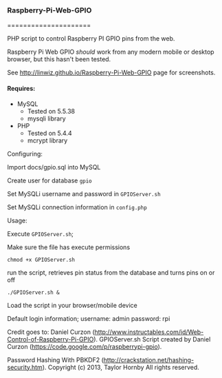 <h3>Raspberry-Pi-Web-GPIO</h3>
=====================
<p>PHP script to control Raspberry PI GPIO pins from the web.

Raspberry Pi Web GPIO _should_ work from any modern mobile or desktop browser, but this hasn't been tested.

See http://linwiz.github.io/Raspberry-Pi-Web-GPIO page for screenshots.</p>

<h4>Requires:</h4>
<ul>
  <li>MySQL
    <ul>
    <li>Tested on 5.5.38</li>
    <li>mysqli library</li>
    </ul>
  </li>
  <li>PHP
    <ul>
    <li>Tested on 5.4.4</li>
    <li>mcrypt library</li>
    </ul>
  </li>
</ul>

<p>
Configuring:

Import docs/gpio.sql into MySQL

Create user for database `gpio`

Set MySQLi username and password in `GPIOServer.sh`

Set MySQLi connection information in `config.php`


Usage:

Execute `GPIOServer.sh`;

Make sure the file has execute permissions

```
chmod +x GPIOServer.sh
```
		
run the script, retrieves pin status from the database and turns pins on or off

```
./GPIOServer.sh &
```

Load the script in your browser/mobile device
	
		
Default login information;
username: admin
password: rpi

		
Credit goes to: Daniel Curzon (http://www.instructables.com/id/Web-Control-of-Raspberry-Pi-GPIO).
GPIOServer.sh Script created by Daniel Curzon (https://code.google.com/p/raspberrypi-gpio).
	
Password Hashing With PBKDF2 (http://crackstation.net/hashing-security.htm).
Copyright (c) 2013, Taylor Hornby
All rights reserved.</p>